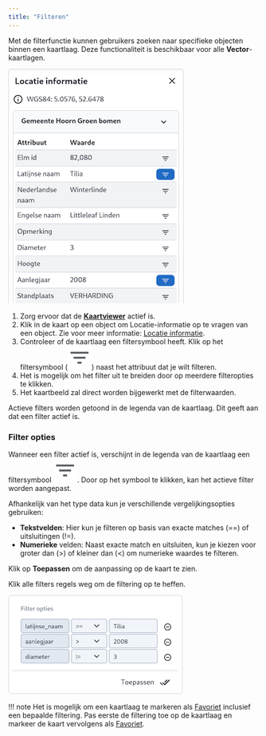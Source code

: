 ```yaml
---
title: "Filteren"
---
```


Met de filterfunctie kunnen gebruikers zoeken naar specifieke objecten binnen een kaartlaag. Deze functionaliteit is
beschikbaar voor alle **Vector**-kaartlagen.

![](map-filter.png#right)

1. Zorg ervoor dat de [**Kaartviewer**](../map) actief is.
1. Klik in de kaart op een object om Locatie-informatie op te vragen van een object. Zie voor meer
   informatie: [Locatie informatie](../mapinfo).
1. Controleer of de kaartlaag een filtersymbool heeft. Klik op het filtersymbool (![](filter.svg)) naast het attribuut
   dat je wilt filteren.
1. Het is mogelijk om het filter uit te breiden door op meerdere filteropties te klikken.
1. Het kaartbeeld zal direct worden bijgewerkt met de filterwaarden.

Actieve filters worden getoond in de legenda van de kaartlaag. Dit geeft aan dat een filter actief is.

### Filter opties

Wanneer een filter actief is, verschijnt in de legenda van de kaartlaag een filtersymbool ![](filter.svg). Door op het symbool te
klikken, kan het actieve filter worden aangepast.

Afhankelijk van het type data kun je verschillende vergelijkingsopties gebruiken:

* **Tekstvelden**: Hier kun je filteren op basis van exacte matches (==) of uitsluitingen (!=).
* **Numerieke** velden: Naast exacte match en uitsluiten, kun je kiezen voor groter dan (>) of kleiner dan (<) om numerieke
  waardes te filteren.

Klik op **Toepassen** om de aanpassing op de kaart te zien.

Klik alle filters regels weg om de filtering op te heffen.

![](legend-filter.png)

!!! note
    Het is mogelijk om een kaartlaag te markeren als [Favoriet](../favorites) inclusief een bepaalde filtering. Pas eerste
    de filtering toe op de kaartlaag en markeer de kaart vervolgens als [Favoriet](../favorites).
